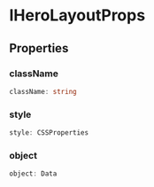 # IHeroLayoutProps

## Properties

### className

```ts
className: string
```

### style

```ts
style: CSSProperties
```

### object

```ts
object: Data
```
